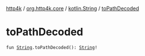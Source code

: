 [http4k](../../index.md) / [org.http4k.core](../index.md) / [kotlin.String](index.md) / [toPathDecoded](./to-path-decoded.md)

# toPathDecoded

`fun `[`String`](https://kotlinlang.org/api/latest/jvm/stdlib/kotlin/-string/index.html)`.toPathDecoded(): `[`String`](https://kotlinlang.org/api/latest/jvm/stdlib/kotlin/-string/index.html)`!`